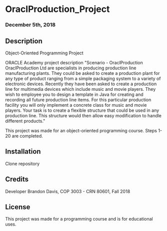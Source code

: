 # OraclProduction_Project
### December 5th, 2018

## Description

Object-Oriented Programming Project

ORACLE Academy project description
"Scenario - OraclProduction
OraclProduction Ltd are specialists in producing production line manufacturing plants.
They could be asked to create a production plant for any type of product ranging from a simple packaging
system to a variety of electronic devices.
Recently they have been asked to create a production line for multimedia devices which include music
and movie players. They wish to employee you to design a template in Java for creating and recording all
future production line items. For this particular production facility you will only implement a concrete
class for music and movie players.
Your task is to create a flexible structure that could be used in any production line. This structure would
then allow easy modification to handle different products."

This project was made for an object-oriented programming course. Steps 1-20 are completed.



## Installation

Clone repository

## Credits

Developer Brandon Davis, COP 3003 - CRN 80601, Fall 2018

## License

This project was made for a programming course and is for educational uses.

